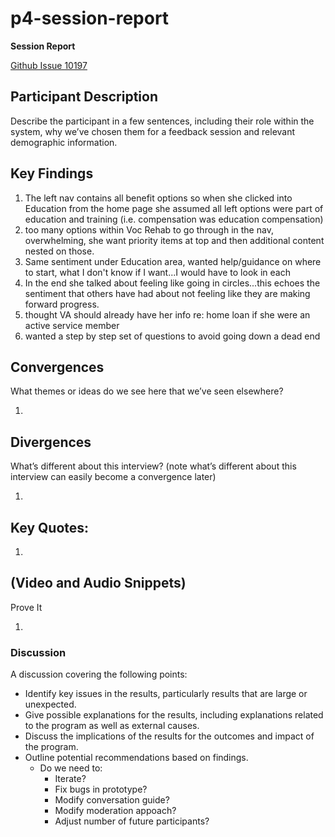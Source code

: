 # p4-session-report

**Session Report**

[Github Issue 10197](https://app.zenhub.com/workspace/o/department-of-veterans-affairs/vets.gov-team/issues/10197)

## Participant Description

Describe the participant in a few sentences, including their role within the system, why we’ve chosen them for a feedback session and relevant demographic information.

## Key Findings

1. ​The left nav contains all benefit options so when she clicked into Education from the home page she assumed all left options were part of education and training \(i.e. compensation was education compensation\)
2. too many options within Voc Rehab to go through in the nav, overwhelming, she want priority items at top and then additional content nested on those.  
3. Same sentiment under Education area, wanted help/guidance on where to start, what I don't know if I want...I would have to look in each
4. In the end she talked about feeling like going in circles...this echoes the sentiment that others have had about not feeling like they are making forward progress.
5. thought VA should already have her info re: home loan if she were an active service member
6. wanted a step by step set of questions to avoid going down a dead end

## Convergences

What themes or ideas do we see here that we’ve seen elsewhere?

1. ​

## Divergences

What’s different about this interview? \(note what’s different about this interview can easily become a convergence later\)

1. ​

## Key Quotes:

1. ​

## \(Video and Audio Snippets\)

Prove It

1. ​

### Discussion

A discussion covering the following points:

* Identify key issues in the results, particularly results that are large or unexpected.
* Give possible explanations for the results, including explanations related to the program as well as external causes. 
* Discuss the implications of the results for the outcomes and impact of the program.
* Outline potential recommendations based on findings.
  * Do we need to:
    * Iterate?
    * Fix bugs in prototype?
    * Modify conversation guide?
    * Modify moderation appoach?
    * Adjust number of future participants?

